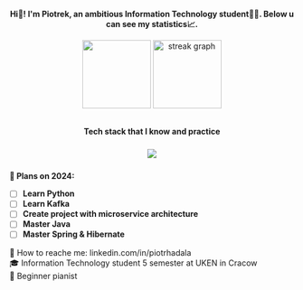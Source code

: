 <p align="center"><b>Hi👋! I'm Piotrek, an ambitious Information Technology student👨‍💻. Below u can see my statistics📈.</b></p>
<div align="center">
  <img src="https://github-readme-stats.vercel.app/api/top-langs/?username=hadala-p&layout=compact&theme=dark&hide_border=true" height="121"/>
  <img src="https://streak-stats.demolab.com?user=hadala-p&locale=en&mode=daily&theme=dark&hide_border=true&date_format=j M[ Y]" height="121" alt="streak graph"  />
</div>

##

<p align="center"><b>Tech stack that I know and practice</b></p>

###

<p align="center">
  <a href="https://skillicons.dev">
    <img src="https://skillicons.dev/icons?i=java,spring,docker,mysql,git,linux,php,html,css,maven,python" />
  </a>
</p>

###

**📅 Plans on 2024:**
- [ ] **Learn Python**
- [ ] **Learn Kafka**
- [ ] **Create project with microservice architecture**
- [ ] **Master Java**
- [ ] **Master Spring & Hibernate**

:speech_balloon: How to reache me: linkedin.com/in/piotrhadala<br>
:mortar_board: Information Technology student 5 semester at UKEN in Cracow<br>
:musical_keyboard: Beginner pianist
